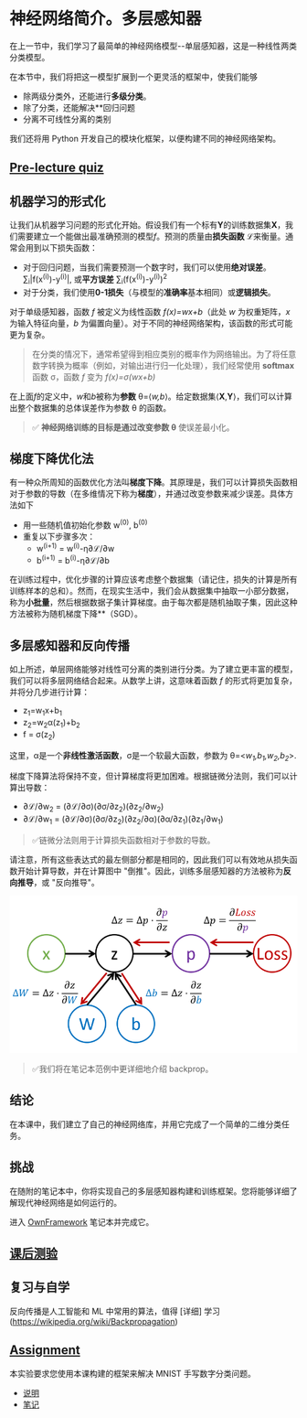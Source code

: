 # 神经网络简介。多层感知器

在上一节中，我们学习了最简单的神经网络模型--单层感知器，这是一种线性两类分类模型。

在本节中，我们将把这一模型扩展到一个更灵活的框架中，使我们能够

* 除两级分类外，还能进行**多级分类**。
* 除了分类，还能解决**回归问题
* 分离不可线性分离的类别

我们还将用 Python 开发自己的模块化框架，以便构建不同的神经网络架构。

## [Pre-lecture quiz](https://red-field-0a6ddfd03.1.azurestaticapps.net/quiz/104)

## 机器学习的形式化

让我们从机器学习问题的形式化开始。假设我们有一个标有**Y**的训练数据集**X**，我们需要建立一个能做出最准确预测的模型*f*。预测的质量由**损失函数** &lagran;来衡量。通常会用到以下损失函数：

* 对于回归问题，当我们需要预测一个数字时，我们可以使用**绝对误差**。 &sum;<sub>i</sub>|f(x<sup>(i)</sup>)-y<sup>(i)</sup>|, 或**平方误差** &sum;<sub>i</sub>(f(x<sup>(i)</sup>)-y<sup>(i)</sup>)<sup>2</sup>
* 对于分类，我们使用**0-1损失**（与模型的**准确率**基本相同）或**逻辑损失**。

对于单级感知器，函数 *f* 被定义为线性函数 *f(x)=wx+b*（此处 *w* 为权重矩阵，*x* 为输入特征向量，*b* 为偏置向量）。对于不同的神经网络架构，该函数的形式可能更为复杂。

> 在分类的情况下，通常希望得到相应类别的概率作为网络输出。为了将任意数字转换为概率（例如，对输出进行归一化处理），我们经常使用 **softmax**函数 &sigma;，函数 *f* 变为 *f(x)=&sigma;(wx+b)*

在上面*f*的定义中，*w*和*b*被称为**参数** &theta;=⟨*w,b*⟩。给定数据集⟨**X**,**Y**⟩，我们可以计算出整个数据集的总体误差作为参数 &theta; 的函数。

> ✅ **神经网络训练的目标是通过改变参数 &theta;** 使误差最小化。

## 梯度下降优化法

有一种众所周知的函数优化方法叫**梯度下降**。其原理是，我们可以计算损失函数相对于参数的导数（在多维情况下称为**梯度**），并通过改变参数来减少误差。具体方法如下

* 用一些随机值初始化参数 w<sup>(0)</sup>, b<sup>(0)</sup>
* 重复以下步骤多次：
    - w<sup>(i+1)</sup> = w<sup>(i)</sup>-&eta;&part;&lagran;/&part;w
    - b<sup>(i+1)</sup> = b<sup>(i)</sup>-&eta;&part;&lagran;/&part;b

在训练过程中，优化步骤的计算应该考虑整个数据集（请记住，损失的计算是所有训练样本的总和）。然而，在现实生活中，我们会从数据集中抽取一小部分数据，称为**小批量**，然后根据数据子集计算梯度。由于每次都是随机抽取子集，因此这种方法被称为随机梯度下降**（SGD）。

## 多层感知器和反向传播

如上所述，单层网络能够对线性可分离的类别进行分类。为了建立更丰富的模型，我们可以将多层网络结合起来。从数学上讲，这意味着函数 *f* 的形式将更加复杂，并将分几步进行计算：
* z<sub>1</sub>=w<sub>1</sub>x+b<sub>1</sub>
* z<sub>2</sub>=w<sub>2</sub>&alpha;(z<sub>1</sub>)+b<sub>2</sub>
* f = &sigma;(z<sub>2</sub>)

这里，&alpha;是一个**非线性激活函数**，&sigma;是一个软最大函数，参数为 &theta;=<*w<sub>1</sub>,b<sub>1</sub>,w<sub>2</sub>,b<sub>2</sub>*>.

梯度下降算法将保持不变，但计算梯度将更加困难。根据链微分法则，我们可以计算出导数：

* &part;&lagran;/&part;w<sub>2</sub> = (&part;&lagran;/&part;&sigma;)(&part;&sigma;/&part;z<sub>2</sub>)(&part;z<sub>2</sub>/&part;w<sub>2</sub>)
* &part;&lagran;/&part;w<sub>1</sub> = (&part;&lagran;/&part;&sigma;)(&part;&sigma;/&part;z<sub>2</sub>)(&part;z<sub>2</sub>/&part;&alpha;)(&part;&alpha;/&part;z<sub>1</sub>)(&part;z<sub>1</sub>/&part;w<sub>1</sub>)

> ✅链微分法则用于计算损失函数相对于参数的导数。

请注意，所有这些表达式的最左侧部分都是相同的，因此我们可以有效地从损失函数开始计算导数，并在计算图中 "倒推"。因此，训练多层感知器的方法被称为**反向推导**，或 "反向推导"。

<img alt="compute graph" src="../images/ComputeGraphGrad.png"/>

> ✅我们将在笔记本范例中更详细地介绍 backprop。 

## 结论

在本课中，我们建立了自己的神经网络库，并用它完成了一个简单的二维分类任务。

## 挑战

在随附的笔记本中，你将实现自己的多层感知器构建和训练框架。您将能够详细了解现代神经网络是如何运行的。

进入 [OwnFramework](OwnFramework.ipynb) 笔记本并完成它。

## [课后测验](https://red-field-0a6ddfd03.1.azurestaticapps.net/quiz/204)

## 复习与自学

反向传播是人工智能和 ML 中常用的算法，值得 [详细] 学习(https://wikipedia.org/wiki/Backpropagation)

## [Assignment](../lab/README.md)

本实验要求您使用本课构建的框架来解决 MNIST 手写数字分类问题。

* [说明](../lab/README.md)
* [笔记](../lab/MyFW_MNIST.ipynb)
